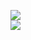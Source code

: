 [![](https://img.shields.io/badge/Made%20With-Github%20Spray-lightgrey.svg?style=for-the-badge&logo=github)](https://github.com/Annihil/github-spray#18452)  
[![](https://i.imgur.com/2DrTn0Z.gif)](https://github.com/Annihil/github-spray)